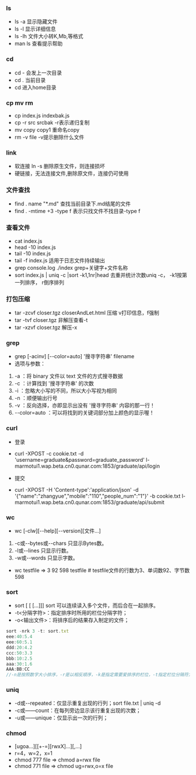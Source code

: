 ### ls
* ls -a 显示隐藏文件
* ls -l 显示详细信息
* ls -lh 文件大小转K,Mb,等格式
* man ls 查看提示帮助

### cd
* cd - 会发上一次目录
* cd . 当前目录
* cd 进入home目录

### cp mv rm
* cp index.js indexbak.js
* cp -r src srcbak  -r表示递归复制
* mv copy copy1 重命名copy
* rm -v file    -v提示删除什么文件

### link
* 软连接 ln -s 删除原生文件，则连接损坏
* 硬链接，无法连接文件,删除原文件，连接仍可使用

### 文件查找
* find . name "*.md" 查找当前目录下.md结尾的文件
* find . -mtime +3 -type f  表示只找文件不找目录-type f  

### 查看文件
* cat index.js
* head -10 index.js
* tail -10 index.js
* tail -f index.js 适用于日志文件持续输出
* grep console.log ./index   grep+关键字+文件名称
* sort index.js | uniq -c |sort -k1,1nr|head  去重并统计次数uniq -c，  -k1按第一列排序， r倒序排列

### 打包压缩
 * tar -zcvf closer.tgz closerAndLet.html 压缩 v打印信息，f强制
 * tar -tvf closer.tgz 非解压查看-t
 * tar -xzvf closer.tgz 解压-x

### grep
* grep [-acinv] [--color=auto] '搜寻字符串' filename
* 选项与参数：
1. -a ：将 binary 文件以 text 文件的方式搜寻数据
2. -c ：计算找到 '搜寻字符串' 的次数
3. -i ：忽略大小写的不同，所以大小写视为相同
4. -n ：顺便输出行号
5. -v ：反向选择，亦即显示出没有 '搜寻字符串' 内容的那一行！
6. --color=auto ：可以将找到的关键词部分加上颜色的显示喔！

### curl
* 登录
* curl -XPOST -c cookie.txt -d 'username=graduate&password=graduate_password' l-marmotui1.wap.beta.cn0.qunar.com:1853/graduate/api/login


* 提交 
* curl -XPOST -H 'Content-type':'application/json' -d '{"name":"zhangyue","mobile":"110","people_num":"1"}' -b cookie.txt l-marmotui1.wap.beta.cn0.qunar.com:1853/graduate/api/submit

### wc
* wc [-clw][--help][--version][文件...]
1. -c或--bytes或--chars 只显示Bytes数。
2. -l或--lines 只显示行数。
3. -w或--words 只显示字数。
* wc testfile => 3 92 598 testfile  # testfile文件的行数为3、单词数92、字节数598 

### sort
* sort <file1> [<file2> [<file3> [...]]] sort 可以连续读入多个文件，而后合在一起排序。
* -t<分隔字符>：指定排序时所用的栏位分隔字符；
* -o<输出文件>：将排序后的结果存入制定的文件；

```javascript
sort -nrk 3 -t: sort.txt
eee:40:5.4
eee:60:5.1
ddd:20:4.2
ccc:50:3.3
bbb:10:2.5
aaa:30:1.6
AAA:BB:CC
//-n是按照数字大小排序，-r是以相反顺序，-k是指定需要爱排序的栏位，-t指定栏位分隔符为冒号
```
### uniq
* -d或--repeated：仅显示重复出现的行列；sort file.txt | uniq -d
* -c或——count：在每列旁边显示该行重复出现的次数；
* -u或——unique：仅显示出一次的行列；

### chmod
* [ugoa...][[+-=][rwxX]...][,...]
* r=4，w=2，x=1
* chmod 777 file => chmod a=rwx file
* chmod 771 file => chmod ug=rwx,o=x file